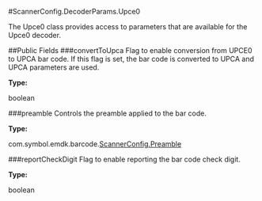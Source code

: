 #ScannerConfig.DecoderParams.Upce0

The Upce0 class provides access to parameters that are available for the Upce0 decoder.

##Public Fields
###convertToUpca
Flag to enable conversion from UPCE0 to UPCA bar code. If this flag is set, the bar code is converted to UPCA and UPCA parameters are used.

**Type:**

boolean

###preamble
Controls the preamble applied to the bar code.

**Type:**

com.symbol.emdk.barcode.[ScannerConfig.Preamble](ScannerConfig#ScannerConfig.Preamble)

###reportCheckDigit
Flag to enable reporting the bar code check digit.

**Type:**

boolean